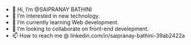 - 👋 Hi, I’m @SAIPRANAY BATHINI
- 👀 I’m interested in new technology.
- 🌱 I’m currently learning Web development.
- 💞️ I’m looking to collaborate on front-end develepment.
- 📫 How to reach me @ linkedin.com/in/saipranay-bathini-39ab2422a

